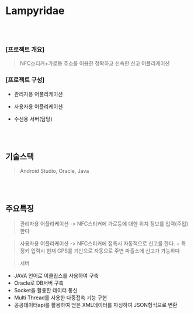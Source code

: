 # Lampyridae
<br>
<br>

### [프로젝트 개요]
> NFC스티커+가로등 주소를 이용한 정확하고 신속한 신고 어플리케이션


### [프로젝트 구성]
  
+ 관리자용 어플리케이션

+ 사용자용 어플리케이션

+ 수신용 서버(담당)
<br>
<br>

## 기술스택
> Android Studio, Oracle, Java

<br>
<br>

## 주요특징
> 관리자용 어플리케이션 -> NFC스티커에 가로등에 대한 위치 정보를 입력(주입)한다

> 사용자용 어플리케이션 -> NFC스티커에 접촉시 자동적으로 신고를 한다. + 특정키 입력시 현재 GPS를 기반으로 자동으로 주변 파출소에 신고가 가능하다

> 서버
- JAVA 언어로 이클립스를 사용하여 구축
- Oracle로 DB서버 구축
- Socket을 활용한 데이터 통신
- Multi Thread를 사용한 다중접속 기능 구현
- 공공데이터api를 활용하여 얻은 XML데이터를 파싱하여 JSON형식으로 변환
